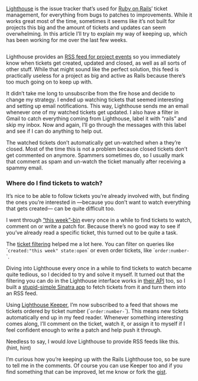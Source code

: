 <p><a href="http://lighthouseapp.com">Lighthouse</a> is the issue tracker that’s used for <a href="http://rails.lighthouseapp.com">Ruby on Rails</a>’ ticket management, for everything from bugs to patches to improvements. While it works great most of the time, sometimes it seems like it’s not built for projects this big and the amount of tickets and updates can seem overwhelming. In this article I’ll try to explain my way of keeping up, which has been working for me over the last few weeks.</p>
<p><img src="http://jeffkreeftmeijer.com/images/lighthouse.png" alt=""></p>
<p>Lighthouse provides an <a href="https://rails.lighthouseapp.com/projects/8994-ruby-on-rails/events.atom"><span class="caps">RSS</span> feed for project events</a> so you immediately know when tickets get created, updated and closed, as well as all sorts of other stuff. While that might sound like the perfect solution, this feed is practically useless for a project as big and active as Rails because there’s too much going on to keep up with.</p>
<p>It didn’t take me long to unsubscribe from the fire hose and decide to change my strategy. I ended up watching tickets that seemed interesting and setting up email notifications. This way, Lighthouse sends me an email whenever one of my watched tickets get updated. I also have a filter in Gmail to catch everything coming from Lighthouse, label it with “rails” and skip my inbox. Now and again, I’ll go through the messages with this label and see if I can do anything to help out.</p>
<p>The watched tickets don’t automatically get un-watched when a they’re closed. Most of the time this is not a problem because closed tickets don’t get commented on anymore. Spammers sometimes do, so I usually mark that comment as spam and un-watch the ticket manually after receiving a spammy email.</p>
<h3>Where do I find tickets to watch?</h3>
<p>It’s nice to be able to follow tickets you’re already involved with, but finding the ones you’re interested in —because you don’t want to watch everything that gets created— can be quite difficult too.</p>
<p>I went through <a href="https://rails.Lighthouseapp.com/projects/8994-ruby-on-rails/tickets/bins/31228">“this week”-bin</a> every once in a while to find tickets to watch, comment on or write a patch for. Because there’s no good way to see if you’ve already read a specific ticket, this turned out to be quite a task.</p>
<p>The <a href="http://help.lighthouseapp.com/kb/getting-started/how-do-i-search-for-tickets">ticket filtering</a> helped me a lot here. You can filter on queries like `<code>created:"this week" state:open</code>` or even order tickets, like `<code>order:number-</code>`.</p>
<p>Diving into Lighthouse every once in a while to find tickets to watch became quite tedious, so I decided to try and solve it myself. It turned out that the filtering you can do in the Lighthouse interface works in <a href="http://Lighthouseapp.com/api">their <span class="caps">API</span></a> too, so I built a <a href="https://gist.github.com/825847">stupid-simple Sinatra app</a> to fetch tickets from it and turn them into an <span class="caps">RSS</span> feed.</p>
<p>Using <a href="http://keeper.jeffkreeftmeijer.com">Lighthouse Keeper</a>, I’m now subscribed to a feed that shows me tickets ordered by ticket number (`<code>order:number-</code>`). This means new tickets automatically end up in my feed reader. Whenever something interesting comes along, I’ll comment on the ticket, watch it, or assign it to myself if I feel confident enough to write a patch and help push it through.</p>
<p>Needless to say, I would <em>love</em> Lighthouse to provide <span class="caps">RSS</span> feeds like this. (hint, hint)</p>
<p>I’m curious how you’re keeping up with the Rails Lighthouse too, so be sure to tell me in the comments. Of course you can use Keeper too and if you find something that can be improved, let me know or fork the <a href="https://gist.github.com/825847">gist</a>.</p>